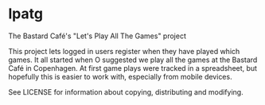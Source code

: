 # lpatg
The Bastard Café's "Let's Play All The Games" project

This project lets logged in users register when they have played
which games.
It all started when O suggested we play all the games at the Bastard
Café in Copenhagen. At first game plays were tracked in a spreadsheet,
but hopefully this is easier to work with, especially from mobile
devices.

See LICENSE for information about copying, distributing and
modifying.
